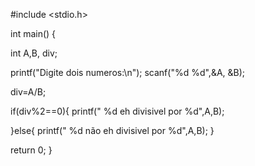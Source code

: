 #include <stdio.h>

int main() {

  int A,B, div;
  
  printf("Digite dois numeros:\n");
  scanf("%d %d",&A, &B);

  div=A/B;

  if(div%2==0){
    printf(" %d eh divisivel por %d",A,B);
    
  }else{
     printf(" %d não eh divisivel por %d",A,B);
  }

 return 0;
}
